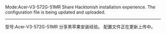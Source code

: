 Mode:Acer-V3-572G-51MR
Share Hacktonish installation experience.
The configuration file is being updated and uploaded.
*******************************************************
型号:Acer-V3-572G-51MR
分享黑苹果安装经验。
配置文件正在更新上传中。
